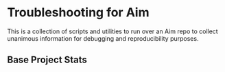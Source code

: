 # Troubleshooting for Aim

This is a collection of scripts and utilities to run over an Aim repo to collect unanimous information for debugging and reproducibility purposes.

## Base Project Stats
